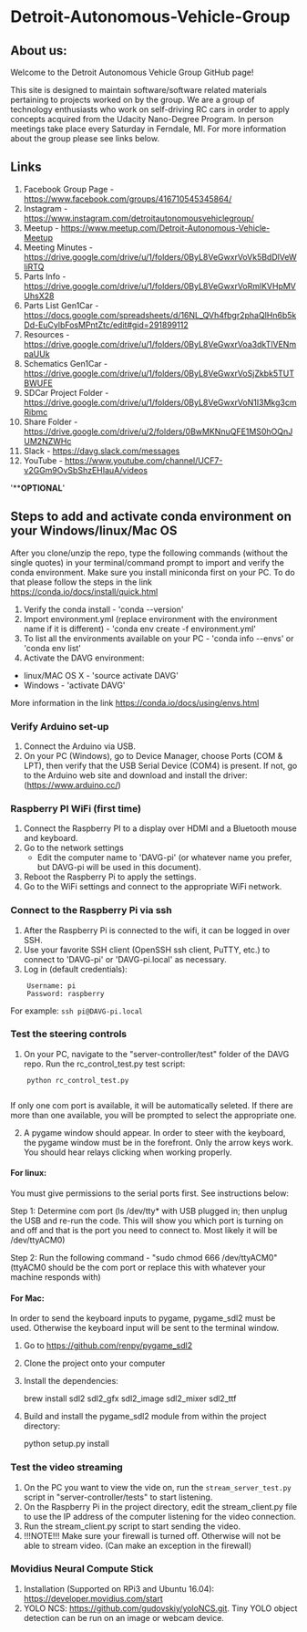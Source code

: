# Detroit-Autonomous-Vehicle-Group

## About us:
Welcome to the Detroit Autonomous Vehicle Group GitHub page!

This site is designed to maintain software/software related materials pertaining to projects worked on by the group. We are a group of technology enthusiasts who work on self-driving RC cars in order to apply concepts acquired from the Udacity Nano-Degree Program. In person meetings take place every Saturday in Ferndale, MI. For more information about the group please see links below.

## Links
1. Facebook Group Page - https://www.facebook.com/groups/416710545345864/ 
2. Instagram - https://www.instagram.com/detroitautonomousvehiclegroup/
3. Meetup - https://www.meetup.com/Detroit-Autonomous-Vehicle-Meetup
5. Meeting Minutes - https://drive.google.com/drive/u/1/folders/0ByL8VeGwxrVoVk5BdDlVeWliRTQ
6. Parts Info - https://drive.google.com/drive/u/1/folders/0ByL8VeGwxrVoRmlKVHpMVUhsX28
7. Parts List Gen1Car - https://docs.google.com/spreadsheets/d/16NL_QVh4fbgr2phaQlHn6b5kDd-EuCylbFosMPntZtc/edit#gid=291899112
8. Resources - https://drive.google.com/drive/u/1/folders/0ByL8VeGwxrVoa3dkTlVENmpaUUk
9. Schematics Gen1Car - https://drive.google.com/drive/u/1/folders/0ByL8VeGwxrVoSjZkbk5TUTBWUFE
10. SDCar Project Folder - https://drive.google.com/drive/u/1/folders/0ByL8VeGwxrVoN1I3Mkg3cmRibmc
11. Share Folder - https://drive.google.com/drive/u/2/folders/0BwMKNnuQFE1MS0hOQnJUM2NZWHc
12. Slack - https://davg.slack.com/messages
13. YouTube - https://www.youtube.com/channel/UCF7-v2GGm9OvSbShzEHIauA/videos

'****************************************************************OPTIONAL**************************************************************'

## Steps to add and activate conda environment on your Windows/linux/Mac OS

After you clone/unzip the repo, type the following commands (without the single quotes) in your terminal/command prompt to import and verify the conda environment. Make sure you install miniconda first on your PC. To do that please follow the steps in the link https://conda.io/docs/install/quick.html

1. Verify the conda install - 'conda --version'
2. Import environment.yml (replace environment with the environment name if it is different) - 'conda env create -f environment.yml'
3. To list all the environments available on your PC - 'conda info --envs' or 'conda env list'
4. Activate the DAVG environment:
  * linux/MAC OS X - 'source activate DAVG'
  * Windows - 'activate DAVG'

More information in the link https://conda.io/docs/using/envs.html

### Verify Arduino set-up

1. Connect the Arduino via USB.
2. On your PC (Windows), go to Device Manager, choose Ports (COM & LPT), then verify that the USB Serial Device (COM4) is present.
 If not, go to the Arduino web site and download and install the driver: (https://www.arduino.cc/)

### Raspberry PI WiFi (first time)

1. Connect the Raspberry PI to a display over HDMI and a Bluetooth mouse and keyboard.
2. Go to the network settings
   - Edit the computer name to 'DAVG-pi' (or whatever name you prefer, but DAVG-pi will be used in this document).
3. Reboot the Raspberry Pi to apply the settings.
4. Go to the WiFi settings and connect to the appropriate WiFi network.

### Connect to the Raspberry Pi via ssh

1. After the Raspberry Pi is connected to the wifi, it can be logged in over SSH.
2. Use your favorite SSH client (OpenSSH ssh client, PuTTY, etc.) to connect to 'DAVG-pi' or 'DAVG-pi.local' as necessary.
3. Log in (default credentials):

```
    Username: pi
    Password: raspberry
```
For example:
    ```ssh pi@DAVG-pi.local```

### Test the steering controls

1. On your PC, navigate to the "server-controller/test" folder of the DAVG repo. Run the rc_control_test.py test script:

```
    python rc_control_test.py
      
```
     
If only one com port is available, it will be automatically seleted. If there are more than one available, you will be prompted to select the appropriate one.


2. A pygame window should appear. In order to steer with the keyboard, the pygame window must be in the forefront. Only the arrow keys work. You should hear relays clicking when working properly.

#### For linux:
You must give permissions to the serial ports first. See instructions below:
 

Step 1: Determine com port (ls /dev/tty* with USB plugged in; then unplug the USB and re-run the code. This will show you which port is turning on and off and that is the port you need to connect to. Most likely it will be /dev/ttyACM0)


Step 2: Run the following command - "sudo chmod 666 /dev/ttyACM0" (ttyACM0 should be the com port or replace this with whatever your machine responds with)

#### For Mac:
In order to send the keyboard inputs to pygame, pygame_sdl2 must be used. Otherwise the keyboard input will be sent to the terminal window.

1. Go to https://github.com/renpy/pygame_sdl2
2. Clone the project onto your computer
3. Install the dependencies:

    brew install sdl2 sdl2_gfx sdl2_image sdl2_mixer sdl2_ttf
    
4. Build and install the pygame_sdl2 module from within the project directory:

   python setup.py install

### Test the video streaming

1. On the PC you want to view the vide on, run the `stream_server_test.py` script in "server-controller/tests" to start listening.
2. On the Raspberry Pi in the project directory, edit the stream_client.py file to use the IP address of the computer listening for the video connection.
3. Run the stream_client.py script to start sending the video.
4. !!!NOTE!!! Make sure your firewall is turned off. Otherwise will not be able to stream video. (Can make an exception in the firewall)


### Movidius Neural Compute Stick
1. Installation (Supported on RPi3 and Ubuntu 16.04): https://developer.movidius.com/start
2. YOLO NCS: https://github.com/gudovskiy/yoloNCS.git. Tiny YOLO object detection can be run on an image or webcam device.




